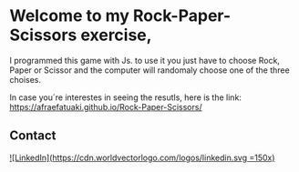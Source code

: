 
# Welcome to my Rock-Paper-Scissors exercise,

  

I programmed this game with Js. 
to use it you just have to choose Rock, Paper or Scissor and the computer will randomaly choose one of the three choises. 

In case you´re interestes in seeing the resutls, here is the link: 
https://afraefatuaki.github.io/Rock-Paper-Scissors/

  


## Contact

[![LinkedIn](https://cdn.worldvectorlogo.com/logos/linkedin.svg =150x)
](https://www.linkedin.com/in/afraelfa)

